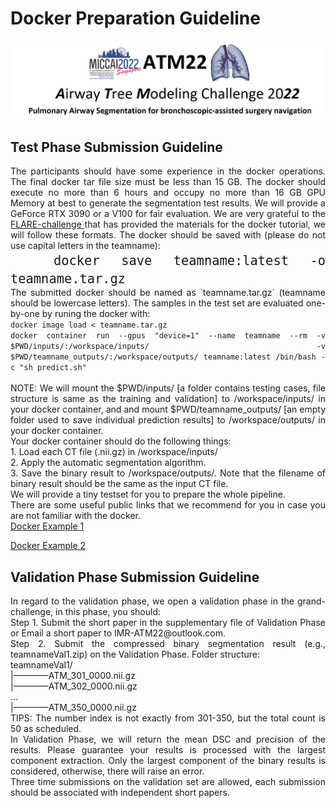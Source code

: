 # Docker Preparation Guideline
<div align=center><img src="https://raw.githubusercontent.com/Puzzled-Hui/puzzled-hui.github.io/main/ATM/figures/titlepage.png"></div>

<!-- ## Under Construction ...  -->

## Test Phase Submission Guideline
<p style= "text-align:justify">
The participants should have some experience in the docker operations. The final docker tar file size must be less than 15 GB.
The docker should execute no more than 6 hours and occupy no more than 16 GB GPU Memory at best to generate the segmentation test results.
We will provide a GeForce RTX 3090 or a V100 for fair evaluation.
We are very grateful to the <a href="https://flare.grand-challenge.org/"> FLARE-challenge </a> that has provided the materials for the docker 
tutorial, we will follow these formats.
The docker should be saved with (please do not use capital letters in the teamname): 
<br> 
<font size="5"><code>  docker save teamname:latest -o teamname.tar.gz  </code></font>
<br> 
The submitted docker should be named as `teamname.tar.gz` (teamname should be lowercase letters). The samples in the test set are evaluated one-by-one by runing the docker with:
<br> 
<code>docker image load < teamname.tar.gz</code>
<br> 
<code>docker container run --gpus "device=1" --name teamname --rm -v $PWD/inputs/:/workspace/inputs/ -v $PWD/teamname_outputs/:/workspace/outputs/ teamname:latest /bin/bash -c "sh predict.sh"</code>
<br> 
<br> 
<i class="fas fa-exclamation-triangle"></i> NOTE:
We will mount the $PWD/inputs/ [a folder contains testing cases, file structure is same as the training and validation] to /workspace/inputs/ in your docker container, and and mount $PWD/teamname_outputs/ [an empty folder used to save individual prediction results] to /workspace/outputs/ in your docker container.
<br>
Your docker container should do the following things:
<br>
1. Load each CT file (.nii.gz) in /workspace/inputs/
<br>
2. Apply the automatic segmentation algorithm.
<br>
3. Save the binary result to /workspace/outputs/. Note that the filename of binary result should be the same as the input CT file.
<br>
We will provide a tiny testset for you to prepare the whole pipeline.

<br>
There are some useful public links that we recommend for you in case you are not familiar with the docker.
<br>
<a href="https://github.com/YaoZhang93/FLARE2021-Baseline"> Docker Example 1  </a>

<a href="https://github.com/PerceptionComputingLab/PARSE2022/blob/main/docker_rules/docker-submission-rules.md"> Docker Example 2 </a>
</p>

## Validation Phase Submission Guideline
<p style= "text-align:justify">
In regard to the validation phase, we open a validation phase in the grand-challenge, in this phase, you should:
<br>
Step 1. Submit the short paper in the supplementary file of Validation Phase or Email a short paper to IMR-ATM22@outlook.com.
<br>
Step 2. Submit the compressed binary segmentation result (e.g., teamnameVal1.zip) on the Validation Phase.  Folder structure:
<br>
teamnameVal1/<br>
|————ATM_301_0000.nii.gz<br>
|————ATM_302_0000.nii.gz<br>
...<br>
|————ATM_350_0000.nii.gz<br>
TIPS: The number index is not exactly from 301-350, but the total count is 50 as scheduled.<br>
In Validation Phase, we will return the mean DSC and precision of the results. Please guarantee your results is processed with the largest component extraction. Only the largest component of the binary results is considered, otherwise, there will raise an error.<br>
Three time submissions on the validation set are allowed, each submission should be associated with independent short papers.
</p>











